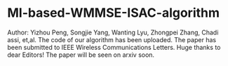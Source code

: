 # MI-based-WMMSE-ISAC-algorithm
Author: Yizhou Peng, Songjie Yang, Wanting Lyu, Zhongpei Zhang, Chadi assi, et,al.
The code of our algorithm has been uploaded. The paper has been submitted to IEEE Wireless Communications Letters. Huge thanks to dear Editors! The paper will be seen on arxiv soon. 

